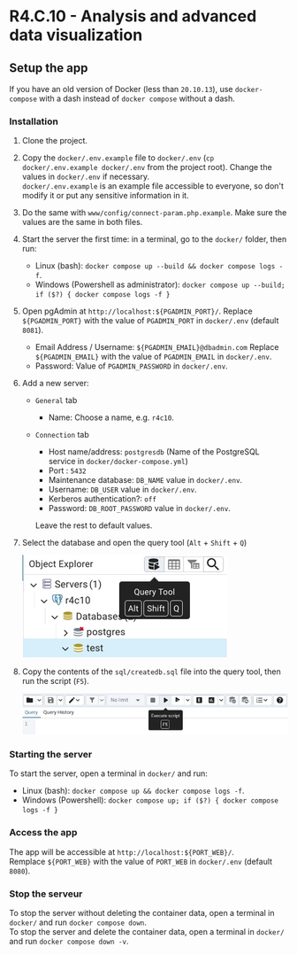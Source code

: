 # R4.C.10 - Analysis and advanced data visualization

## Setup the app

If you have an old version of Docker (less than `20.10.13`),
use `docker-compose` with a dash instead of `docker compose` without a dash.

### Installation

 1. Clone the project.

 2. Copy the `docker/.env.example` file to `docker/.env`
    (`cp docker/.env.example docker/.env` from the project root).
    Change the values in `docker/.env` if necessary.<br>
    `docker/.env.example` is an example file accessible to everyone,
    so don't modify it or put any sensitive information in it.

 3. Do the same with `www/config/connect-param.php.example`.
    Make sure the values are the same in both files.

 4. Start the server the first time: in a terminal, go to the `docker/` folder, then run:
      - Linux (bash): `docker compose up --build && docker compose logs -f`.
      - Windows (Powershell as administrator): `docker compose up --build; if ($?) { docker compose logs -f }`

 5. Open pgAdmin at `http://localhost:${PGADMIN_PORT}/`.
    Replace `${PGADMIN_PORT}` with the value of `PGADMIN_PORT` in `docker/.env` (default `8081`).
      - Email Address / Username: `${PGADMIN_EMAIL}@dbadmin.com`
        Replace `${PGADMIN_EMAIL}` with the value of `PGADMIN_EMAIL` in `docker/.env`.
      - Password: Value of `PGADMIN_PASSWORD` in `docker/.env`.

 6. Add a new server:

      - `General` tab
          - Name: Choose a name, e.g. `r4c10`.

      - `Connection` tab
          - Host name/address: `postgresdb` (Name of the PostgreSQL service in `docker/docker-compose.yml`)
          - Port&nbsp;: `5432`
          - Maintenance database: `DB_NAME` value in `docker/.env`.
          - Username: `DB_USER` value in `docker/.env`.
          - Kerberos authentication?: `off`
          - Password: `DB_ROOT_PASSWORD` value in `docker/.env`.

        Leave the rest to default values.

 7. Select the database and open the query tool (`Alt` + `Shift` + `Q`)

    ![The button with a BDD icon and an arrow in front of it](readme-images/query-tool.webp)

 8. Copy the contents of the `sql/createdb.sql` file into the query tool, then run the script (`F5`).

    ![The button with an arrow](readme-images/execute-script.webp)

### Starting the server

To start the server, open a terminal in `docker/` and run:

- Linux (bash): `docker compose up && docker compose logs -f`.
- Windows (Powershell): `docker compose up; if ($?) { docker compose logs -f }`

### Access the app

The app will be accessible at `http://localhost:${PORT_WEB}/`.<br>
Remplace `${PORT_WEB}` with the value of `PORT_WEB` in `docker/.env` (default `8080`).

### Stop the serveur

To stop the server without deleting the container data,
open a terminal in `docker/` and run `docker compose down`.<br>
To stop the server and delete the container data,
open a terminal in `docker/` and run `docker compose down -v`.
